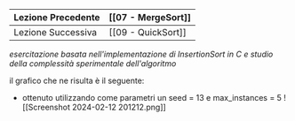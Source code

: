 
| Lezione Precedente | [[07 - MergeSort]] |
| --- | --- |
| Lezione Successiva | [[09 - QuickSort]] |
*esercitazione basata nell'implementazione di InsertionSort in C e studio della complessità sperimentale dell'algoritmo*

il grafico che ne risulta è il seguente:
- ottenuto utilizzando come parametri un seed = 13 e max_instances = 5
![[Screenshot 2024-02-12 201212.png]]